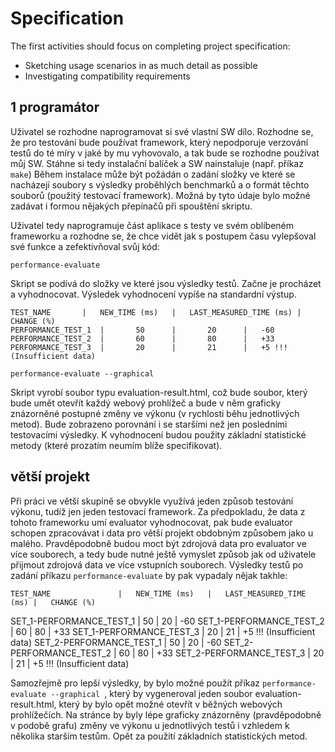 # Specification

The first activities should focus on completing project specification:

- Sketching usage scenarios in as much detail as possible
- Investigating compatibility requirements

## 1 programátor
Uživatel se rozhodne naprogramovat si své vlastní SW dílo.
Rozhodne se, že pro testování bude používat framework, který nepodporuje verzování testů do té míry v jaké by mu vyhovovalo,
a tak bude se rozhodne používat můj SW.
Stáhne si tedy instalační balíček a SW nainstaluje (např. příkaz ```make```)
Během instalace může být požádán o zadání složky ve které se nacházejí soubory s výsledky proběhlých benchmarků a o formát těchto
souborů (použitý testovací framework). Možná by tyto údaje bylo možné zadávat i formou nějakých přepínačů při spouštění skriptu.

Uživatel tedy naprogramuje část aplikace s testy ve svém oblíbeném frameworku a rozhodne se, že chce vidět jak s postupem času vylepšoval
své funkce a zefektivňoval svůj kód:
```
performance-evaluate
```
Skript se podívá do složky ve které jsou výsledky testů. Začne je procházet a vyhodnocovat. Výsledek vyhodnocení vypíše na standardní
výstup.

	TEST_NAME		|	NEW_TIME (ms)	|	LAST_MEASURED_TIME (ms)	|	CHANGE (%)
	PERFORMANCE_TEST_1	|		50		|		20		|	-60
	PERFORMANCE_TEST_2	|		60		|		80		|	+33
	PERFORMANCE_TEST_3	|		20		|		21		|	+5 !!! (Insufficient data)


```
performance-evaluate --graphical
```
Skript vyrobí soubor typu evaluation-result.html, což bude soubor, který bude umět otevřít každý webový prohlížeč a bude v něm graficky
znázorněné postupné změny ve výkonu (v rychlosti běhu jednotlivých metod). Bude zobrazeno porovnání i se staršími než jen posledními
testovacími výsledky. K vyhodnocení budou použity základní statistické metody (které prozatím neumím blíže specifikovat).


## větší projekt
Při práci ve větší skupině se obvykle využívá jeden způsob testování výkonu, tudíž jen jeden testovací framework. Za předpokladu, že data 
z tohoto frameworku umí evaluator vyhodnocovat, pak bude evaluator schopen zpracovávat i data pro větší projekt obdobným způsobem jako u malého.
Pravděpodobně budou moct být zdrojová data pro evaluator ve více souborech, a tedy bude nutné ještě vymyslet způsob jak od uživatele přijmout
zdrojová data ve více vstupních souborech. Výsledky testů po zadání příkazu ```performance-evaluate``` by pak vypadaly nějak takhle:

	TEST_NAME				|	NEW_TIME (ms)	|	LAST_MEASURED_TIME (ms)	|	CHANGE (%)
SET_1-PERFORMANCE_TEST_1	|	50		|	20			|	-60
SET_1-PERFORMANCE_TEST_2	|	60		|	80			|	+33
SET_1-PERFORMANCE_TEST_3	|	20		|	21			|	+5 !!! (Insufficient data)
SET_2-PERFORMANCE_TEST_1	|	50		|	20			|	-60
SET_2-PERFORMANCE_TEST_2	|	60		|	80			|	+33
SET_2-PERFORMANCE_TEST_3	|	20		|	21			|	+5 !!! (Insufficient data)

Samozřejmě pro lepší výsledky, by bylo možné použít příkaz ```performance-evaluate --graphical ```, který by vygeneroval jeden soubor 
evaluation-result.html, který by bylo opět možné otevřít v běžných webových prohlížečích. Na stránce by byly lépe graficky znázorněny
(pravděpodobně v podobě grafu) změny ve výkonu u jednotlivých testů i vzhledem k několika starším testům. Opět za použití základních 
statistických metod. 

